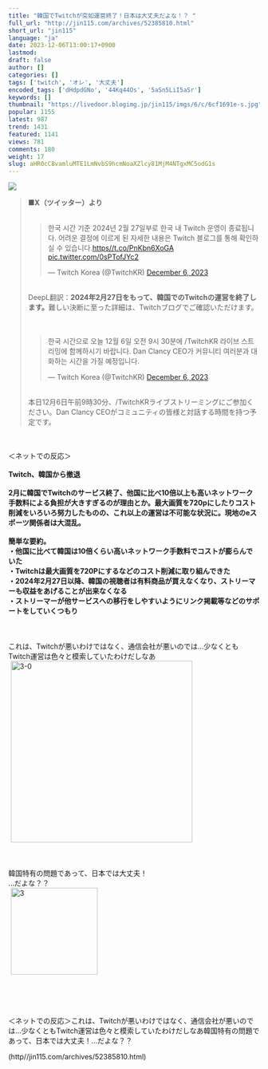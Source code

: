 ```yaml
---
title: "韓国でTwitchが突如運営終了！日本は大丈夫だよな！？ "
full_url: "http://jin115.com/archives/52385810.html"
short_url: "jin115"
language: "ja"
date: 2023-12-06T13:00:17+0900
lastmod: 
draft: false
author: []
categories: []
tags: ['twitch', 'オレ', '大丈夫']
encoded_tags: ['dHdpdGNo', '44Kq44Os', '5aSn5LiI5aSr']
keywords: []
thumbnail: "https://livedoor.blogimg.jp/jin115/imgs/6/c/6cf1691e-s.jpg"
popular: 1155
latest: 987
trend: 1431
featured: 1141
views: 781
comments: 180
weight: 17
slug: aHR0cC8vamluMTE1LmNvbS9hcmNoaXZlcy81MjM4NTgxMC5odG1s
---
```


![](https://livedoor.blogimg.jp/jin115/imgs/6/c/6cf1691e-s.jpg)

<div><a name='more'></a> <blockquote><b>■X（ツイッター）より</b><br> <br> <blockquote class='twitter-tweet'><p lang='ko' dir='ltr'>한국 시간 기준 2024년 2월 27일부로 한국 내 Twitch 운영이 종료됩니다. 어려운 결정에 이르게 된 자세한 내용은 Twitch 블로그를 통해 확인하실 수 있습니다.<a href='https//t.co/PnKbn6XoGA'>https//t.co/PnKbn6XoGA</a> <a href='https//t.co/0sPTofJYc2'>pic.twitter.com/0sPTofJYc2</a></p>— Twitch Korea (@TwitchKR) <a href='https//twitter.com/TwitchKR/status/1732192172164997161?ref_src=twsrc%5Etfw'>December 6, 2023</a></blockquote> <br> DeepL翻訳：<b>2024年2月27日をもって、韓国でのTwitchの運営を終了します。</b>難しい決断に至った詳細は、Twitchブログでご確認いただけます。<br> <br> <br> <blockquote class='twitter-tweet'><p lang='ko' dir='ltr'>한국 시간으로 오늘 12월 6일 오전 9시 30분에 /TwitchKR 라이브 스트리밍에 함께하시기 바랍니다. Dan Clancy CEO가 커뮤니티 여러분과 대화하는 시간을 가질 예정입니다.</p>— Twitch Korea (@TwitchKR) <a href='https//twitter.com/TwitchKR/status/1732192175302254905?ref_src=twsrc%5Etfw'>December 6, 2023</a></blockquote> <br> 本日12月6日午前9時30分、/TwitchKRライブストリーミングにご参加ください。Dan Clancy CEOがコミュニティの皆様と対話する時間を持つ予定です。<br> </blockquote><br> <br> ＜ネットでの反応＞<br> <br> <b>Twitch、韓国から撤退</b><br> <br> <b>2月に韓国でTwitchのサービス終了、他国に比べ10倍以上も高いネットワーク手数料による負担が大きすぎるのが理由とか。最大画質を720pにしたりコスト削減をいろいろ努力したものの、これ以上の運営は不可能な状況に。現地のeスポーツ関係者は大混乱。</b><br> <br> <b>簡単な要約。<br> ・他国に比べて韓国は10倍くらい高いネットワーク手数料でコストが膨らんでいた<br> ・Twitchは最大画質を720Pにするなどのコスト削減に取り組んできた<br> ・2024年2月27日以降、韓国の視聴者は有料商品が買えなくなり、ストリーマーも収益をあげることが出来なくなる<br> ・ストリーマーが他サービスへの移行をしやすいようにリンク掲載等などのサポートをしていくつもり</b><br> <br> <br> <br> これは、Twitchが悪いわけではなく、通信会社が悪いのでは…少なくともTwitch運営は色々と模索していたわけだしなあ<br> <img src='https//livedoor.blogimg.jp/jin115/imgs/6/f/6f068e32.gif' alt='3-0' width='364' border='0' hspace='5' class='pict'><br> <br> <br> <br> 韓国特有の問題であって、日本では大丈夫！<br> …だよな？？<br> <img src='https//livedoor.blogimg.jp/jin115/imgs/7/0/70bff38e.gif' alt='3' width='174' border='0' hspace='5' class='pict'><br> <br> <br> <br> <br> <p>＜ネットでの反応＞これは、Twitchが悪いわけではなく、通信会社が悪いのでは…少なくともTwitch運営は色々と模索していたわけだしなあ韓国特有の問題であって、日本では大丈夫！…だよな？？</p></div>

(http//jin115.com/archives/52385810.html)
